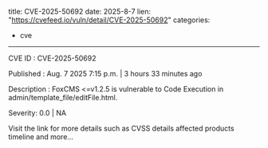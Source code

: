  
title: CVE-2025-50692
date: 2025-8-7
lien: "https://cvefeed.io/vuln/detail/CVE-2025-50692"
categories:
  - cve
---

CVE ID : CVE-2025-50692

Published :  Aug. 7
2025
7:15 p.m. | 3 hours
33 minutes ago

Description : FoxCMS <=v1.2.5 is vulnerable to Code Execution in admin/template_file/editFile.html.

Severity: 0.0 | NA

Visit the link for more details
such as CVSS details
affected products
timeline
and more...
